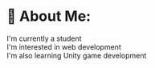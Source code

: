 # 💫 About Me:
I'm currently a student<br>I'm interested in web development<br>I'm also learning Unity game development
